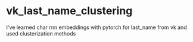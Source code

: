 # vk_last_name_clustering
I've learned char rnn embeddings with pytorch for last_name from vk and used clusterization methods

